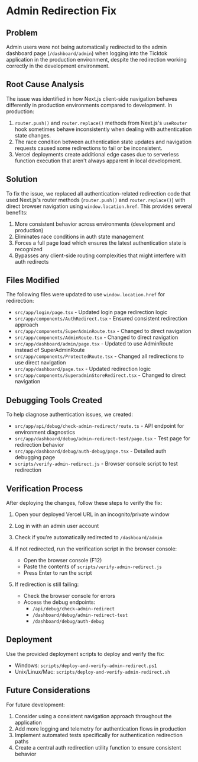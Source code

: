 # Admin Redirection Fix

## Problem

Admin users were not being automatically redirected to the admin dashboard page (`/dashboard/admin`) when logging into the Ticktok application in the production environment, despite the redirection working correctly in the development environment.

## Root Cause Analysis

The issue was identified in how Next.js client-side navigation behaves differently in production environments compared to development. In production:

1. `router.push()` and `router.replace()` methods from Next.js's `useRouter` hook sometimes behave inconsistently when dealing with authentication state changes.
2. The race condition between authentication state updates and navigation requests caused some redirections to fail or be inconsistent.
3. Vercel deployments create additional edge cases due to serverless function execution that aren't always apparent in local development.

## Solution

To fix the issue, we replaced all authentication-related redirection code that used Next.js's router methods (`router.push()` and `router.replace()`) with direct browser navigation using `window.location.href`. This provides several benefits:

1. More consistent behavior across environments (development and production)
2. Eliminates race conditions in auth state management
3. Forces a full page load which ensures the latest authentication state is recognized
4. Bypasses any client-side routing complexities that might interfere with auth redirects

## Files Modified

The following files were updated to use `window.location.href` for redirection:

- `src/app/login/page.tsx` - Updated login page redirection logic
- `src/app/components/AuthRedirect.tsx` - Ensured consistent redirection approach
- `src/app/components/SuperAdminRoute.tsx` - Changed to direct navigation
- `src/app/components/AdminRoute.tsx` - Changed to direct navigation
- `src/app/dashboard/admin/page.tsx` - Updated to use AdminRoute instead of SuperAdminRoute
- `src/app/components/ProtectedRoute.tsx` - Changed all redirections to use direct navigation
- `src/app/dashboard/page.tsx` - Updated redirection logic
- `src/app/components/SuperadminStoreRedirect.tsx` - Changed to direct navigation

## Debugging Tools Created

To help diagnose authentication issues, we created:

- `src/app/api/debug/check-admin-redirect/route.ts` - API endpoint for environment diagnostics
- `src/app/dashboard/debug/admin-redirect-test/page.tsx` - Test page for redirection behavior
- `src/app/dashboard/debug/auth-debug/page.tsx` - Detailed auth debugging page
- `scripts/verify-admin-redirect.js` - Browser console script to test redirection

## Verification Process

After deploying the changes, follow these steps to verify the fix:

1. Open your deployed Vercel URL in an incognito/private window
2. Log in with an admin user account
3. Check if you're automatically redirected to `/dashboard/admin`
4. If not redirected, run the verification script in the browser console:

   - Open the browser console (F12)
   - Paste the contents of `scripts/verify-admin-redirect.js`
   - Press Enter to run the script

5. If redirection is still failing:
   - Check the browser console for errors
   - Access the debug endpoints:
     - `/api/debug/check-admin-redirect`
     - `/dashboard/debug/admin-redirect-test`
     - `/dashboard/debug/auth-debug`

## Deployment

Use the provided deployment scripts to deploy and verify the fix:

- Windows: `scripts/deploy-and-verify-admin-redirect.ps1`
- Unix/Linux/Mac: `scripts/deploy-and-verify-admin-redirect.sh`

## Future Considerations

For future development:

1. Consider using a consistent navigation approach throughout the application
2. Add more logging and telemetry for authentication flows in production
3. Implement automated tests specifically for authentication redirection paths
4. Create a central auth redirection utility function to ensure consistent behavior
